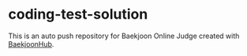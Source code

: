 # coding-test-solution
This is an auto push repository for Baekjoon Online Judge created with [BaekjoonHub](https://github.com/BaekjoonHub/BaekjoonHub).
